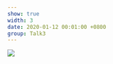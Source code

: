 ```yaml
---
show: true
width: 3
date: 2020-01-12 00:01:00 +0800
group: Talk3
---
```

<div>
<a href="/assets/images/etc/fb4.jpg" target="_blank">
    <img data-src="{{ '/assets/images/etc/cat4.jpg' | relative_url }}" class="lazy w-100 rounded-xl" src="{{ '/assets/images/empty_300x200.png' | relative_url }}">
</a>
</div>